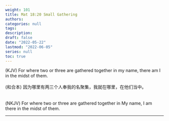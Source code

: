 ```yaml
---
weight: 101
title: Mat 18:20 Small Gathering
authors:
categories: null
tags:
description: 
draft: false
date: "2022-05-22"
lastmod: "2022-06-05"
series: null
toc: true
---
```

(KJV) For where two or three are gathered together in my name, there am I in the midst of them.
<br>  
(和合本) 因为哪里有两三个人奉我的名聚集，我就在哪里，在他们当中。  
<br>  
(NKJV) For where two or three are gathered together in My name, I am there in the midst of them.
<!--more-->
---
